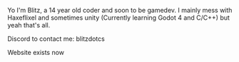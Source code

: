 Yo I'm Blitz, a 14 year old coder and soon to be gamedev. I mainly mess with Haxeflixel and sometimes unity (Currently learning Godot 4 and C/C++) but yeah that's all.

Discord to contact me: blitzdotcs

Website exists now